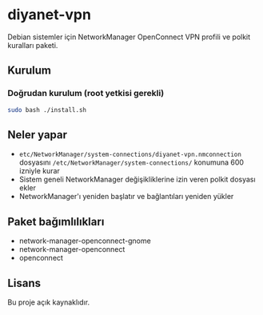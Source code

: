 # diyanet-vpn

Debian sistemler için NetworkManager OpenConnect VPN profili ve polkit kuralları paketi.

## Kurulum

### Doğrudan kurulum (root yetkisi gerekli)
```bash
sudo bash ./install.sh
```

## Neler yapar

- `etc/NetworkManager/system-connections/diyanet-vpn.nmconnection` dosyasını `/etc/NetworkManager/system-connections/` konumuna 600 izniyle kurar
- Sistem geneli NetworkManager değişikliklerine izin veren polkit dosyası ekler
- NetworkManager'ı yeniden başlatır ve bağlantıları yeniden yükler

## Paket bağımlılıkları

- network-manager-openconnect-gnome
- network-manager-openconnect  
- openconnect

## Lisans

Bu proje açık kaynaklıdır. 